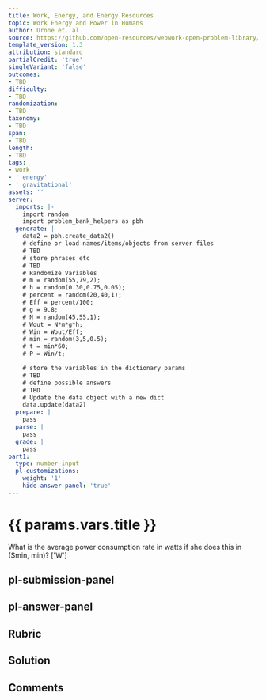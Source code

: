 ```yaml
---
title: Work, Energy, and Energy Resources
topic: Work Energy and Power in Humans
author: Urone et. al
source: https://github.com/open-resources/webwork-open-problem-library/tree/master/Contrib/BrockPhysics/College_Physics_Urone/7.Work_Energy_and_Energy_Resources/7-08.Work_Energy_and_Power_in_Humans/NU_U17_07_08_011.pg
template_version: 1.3
attribution: standard
partialCredit: 'true'
singleVariant: 'false'
outcomes:
- TBD
difficulty:
- TBD
randomization:
- TBD
taxonomy:
- TBD
span:
- TBD
length:
- TBD
tags:
- work
- ' energy'
- ' gravitational'
assets: ''
server:
  imports: |-
    import random
    import problem_bank_helpers as pbh
  generate: |-
    data2 = pbh.create_data2()
    # define or load names/items/objects from server files
    # TBD
    # store phrases etc
    # TBD
    # Randomize Variables
    # m = random(55,79,2);
    # h = random(0.30,0.75,0.05);
    # percent = random(20,40,1);
    # Eff = percent/100;
    # g = 9.8;
    # N = random(45,55,1);
    # Wout = N*m*g*h;
    # Win = Wout/Eff;
    # min = random(3,5,0.5);
    # t = min*60;
    # P = Win/t;

    # store the variables in the dictionary params
    # TBD
    # define possible answers
    # TBD
    # Update the data object with a new dict
    data.update(data2)
  prepare: |
    pass
  parse: |
    pass
  grade: |
    pass
part1:
  type: number-input
  pl-customizations:
    weight: '1'
    hide-answer-panel: 'true'
---
```


# {{ params.vars.title }} 


What is the average power consumption rate in watts if she does this in ($min, min)?
['W']

## pl-submission-panel 


## pl-answer-panel 


## Rubric 


## Solution 


## Comments 


